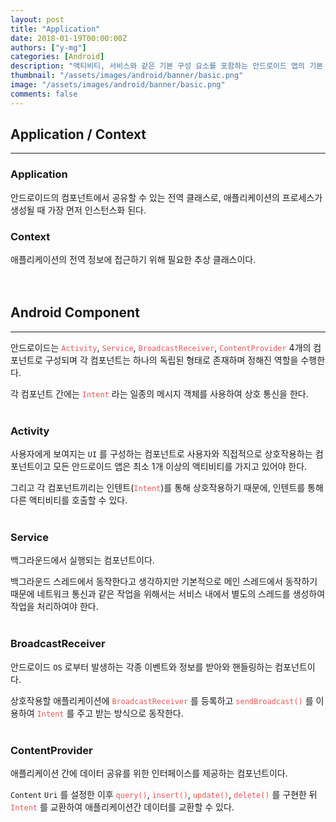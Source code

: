 ```yaml
---
layout: post
title: "Application"
date: 2018-01-19T00:00:00Z
authors: ["y-mg"]
categories: [Android]
description: "액티비티, 서비스와 같은 기본 구성 요소를 포함하는 안드로이드 앱의 기본 클래스"
thumbnail: "/assets/images/android/banner/basic.png"
image: "/assets/images/android/banner/basic.png"
comments: false
---
```


## Application / Context
***
### Application
안드로이드의 컴포넌트에서 공유할 수 있는 전역 클래스로, 애플리케이션의 프로세스가 생성될 때 가장 먼저 인스턴스화 된다.

### Context
애플리케이션의 전역 정보에 접근하기 위해 필요한 추상 클래스이다.
<br/>
<br/>
<br/>



## Android Component
***
안드로이드는 <code style="color: #eb5657;">Activity</code>, <code style="color: #eb5657;">Service</code>, <code style="color: #eb5657;">BroadcastReceiver</code>, <code style="color: #eb5657;">ContentProvider</code> 4개의 컴포넌트로 구성되며 각 컴포넌트는 하나의 독립된 형태로 존재하며 정해진 역할을 수행한다.
<br/>

각 컴포넌트 간에는 <code style="color: #eb5657;">Intent</code> 라는 일종의 메시지 객체를 사용하여 상호 통신을 한다.
<br/>
<br/>

### Activity
사용자에게 보여지는 `UI` 를 구성하는 컴포넌트로 사용자와 직접적으로 상호작용하는 컴포넌트이고 모든 안드로이드 앱은 최소 1개 이상의 액티비티를 가지고 있어야 한다.
<br/>

그리고 각 컴포넌트끼리는 인텐트(<code style="color: #eb5657;">Intent</code>)를 통해 상호작용하기 때문에, 인텐트를 통해 다른 액티비티를 호출할 수 있다.
<br/>
<br/>

### Service
백그라운드에서 실행되는 컴포넌트이다. 
<br/>

백그라운드 스레드에서 동작한다고 생각하지만 기본적으로 메인 스레드에서 동작하기 때문에 네트워크 통신과 같은 작업을 위해서는 서비스 내에서 별도의 스레드를 생성하여 작업을 처리하여야 한다.
<br/>
<br/>

### BroadcastReceiver
안드로이드 `OS` 로부터 발생하는 각종 이벤트와 정보를 받아와 핸들링하는 컴포넌트이다.
<br/>

상호작용할 애플리케이션에 <code style="color: #eb5657;">BroadcastReceiver</code> 를 등록하고 <code style="color: #eb5657;">sendBroadcast()</code> 를 이용하여 <code style="color: #eb5657;">Intent</code> 를 주고 받는 방식으로 동작한다.
<br/>
<br/>

### ContentProvider
애플리케이션 간에 데이터 공유를 위한 인터페이스를 제공하는 컴포넌트이다. 
<br/>

`Content` `Uri` 를 설정한 이후 <code style="color: #eb5657;">query()</code>, <code style="color: #eb5657;">insert()</code>, <code style="color: #eb5657;">update()</code>, <code style="color: #eb5657;">delete()</code> 를 구현한 뒤 <code style="color: #eb5657;">Intent</code> 를 교환하여 애플리케이션간 데이터를 교환할 수 있다.